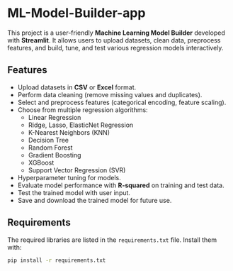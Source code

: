 # ML-Model-Builder-app




This project is a user-friendly **Machine Learning Model Builder** developed with **Streamlit**. It allows users to upload datasets, clean data, preprocess features, and build, tune, and test various regression models interactively.

## Features
- Upload datasets in **CSV** or **Excel** format.
- Perform data cleaning (remove missing values and duplicates).
- Select and preprocess features (categorical encoding, feature scaling).
- Choose from multiple regression algorithms:
  - Linear Regression
  - Ridge, Lasso, ElasticNet Regression
  - K-Nearest Neighbors (KNN)
  - Decision Tree
  - Random Forest
  - Gradient Boosting
  - XGBoost
  - Support Vector Regression (SVR)
- Hyperparameter tuning for models.
- Evaluate model performance with **R-squared** on training and test data.
- Test the trained model with user input.
- Save and download the trained model for future use.

## Requirements
The required libraries are listed in the `requirements.txt` file. Install them with:
```bash
pip install -r requirements.txt
